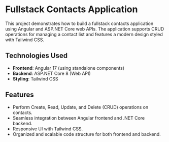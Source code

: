 # Fullstack Contacts Application

This project demonstrates how to build a fullstack contacts application using Angular and ASP.NET Core web APIs. The application supports CRUD operations for managing a contact list and features a modern design styled with Tailwind CSS.

## Technologies Used

- **Frontend**: Angular 17 (using standalone components)
- **Backend**: ASP.NET Core 8 (Web API)
- **Styling**: Tailwind CSS

## Features

- Perform Create, Read, Update, and Delete (CRUD) operations on contacts.
- Seamless integration between Angular frontend and .NET Core backend.
- Responsive UI with Tailwind CSS.
- Organized and scalable code structure for both frontend and backend.
